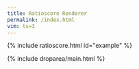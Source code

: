 ```yaml
---
title: Ratioscore Renderer
permalink: /index.html
vim: ts=3
---
```


<center>
<div style="text-align:left; width:750px">

{% include ratioscore.html id="example" %}
<script type="application/x-ratioscore" id="example">
**time	**ratio
*	*Ivioln
*	*ref:G3
0	1
1	3
2	11/4
2.25	5/2
2.5	0
3	7
3.5	4/3
4	0
*-	*-
</script>

{% include droparea/main.html %}

</div>
</center>



